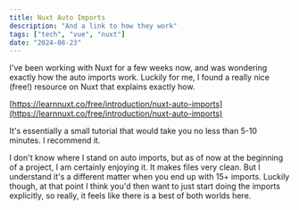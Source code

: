 ```yaml
---
title: Nuxt Auto Imports
description: "And a link to how they work"
tags: ["tech", "vue", "nuxt"]
date: "2024-08-23"
---
```

I've been working with Nuxt for a few weeks now, and was wondering exactly how
the auto imports work. Luckily for me, I found a really nice (free!) resource
on Nuxt that explains exactly how.

[https://learnnuxt.co/free/introduction/nuxt-auto-imports](https://learnnuxt.co/free/introduction/nuxt-auto-imports)

It's essentially a small tutorial that would take you no less than 5-10 minutes.
I recommend it.

I don't know where I stand on auto imports, but as of now at the beginning
of a project, I am certainly enjoying it. It makes files very clean. But I
understand it's a different matter when you end up with 15+ imports. Luckily
though, at that point I think you'd then want to just start doing the imports
explicitly, so really, it feels like there is a best of both worlds here.
